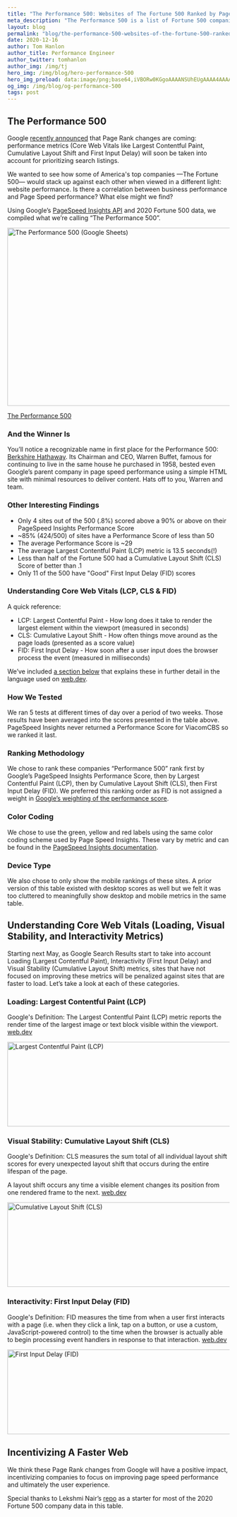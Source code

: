 ```yaml
---
title: "The Performance 500: Websites of The Fortune 500 Ranked by Page Speed"
meta_description: "The Performance 500 is a list of Fortune 500 companies ranked by the PageSpeed Insights Performance Score and other key performance metrics of their websites."
layout: blog
permalink: "blog/the-performance-500-websites-of-the-fortune-500-ranked-by-page-speed/"
date: 2020-12-16
author: Tom Hanlon
author_title: Performance Engineer
author_twitter: tomhanlon
author_img: /img/tj
hero_img: /img/blog/hero-performance-500
hero_img_preload: data:image/png;base64,iVBORw0KGgoAAAANSUhEUgAAAA4AAAAFCAIAAAD67UpFAAAAjklEQVR42i3Ky2kDQRBF0Vv12pZljBYOwhE4FCfurYIQ6ANievpVSwyCszzx+3dUo5//ZbtW77/f9z8SzAUCEqb7Te0zXSaa2pcpIS1XqkNub26CFJkJkM960FhFWIvrzgwICphEglwjmdNr1+5AQoY88MVAiAS2nWL0JIKy44O3nas0mupEGYLXnMpG8gBHZEJhuwDn1AAAAABJRU5ErkJggg==
og_img: /img/blog/og-performance-500
tags: post
---
```


## The Performance 500

Google [recently announced](https://developers.google.com/search/blog/2020/11/timing-for-page-experience) that Page Rank changes are coming: performance metrics (Core Web Vitals like Largest Contentful Paint, Cumulative Layout Shift and First Input Delay) will soon be taken into account for prioritizing search listings. 

We wanted to see how some of America's top companies &mdash;The Fortune 500&mdash; would stack up against each other when viewed in a different light: website performance. Is there a correlation between business performance and Page Speed performance? What else might we find?

Using Google’s [PageSpeed Insights API](https://developers.google.com/speed/pagespeed/insights/) and 2020 Fortune 500 data, we compiled what we’re calling “The Performance 500”. 

<p><a href="https://docs.google.com/spreadsheets/d/17qQh1zKpa5qwNBzXcCgkVbsy-YMHV0DB_doNgktcp8M/edit?usp=sharing"><picture>
<source srcset="/img/blog/post-performance-500-chart.avif" type="image/avif">
<source srcset="/img/blog/post-performance-500-chart.webp" type="image/webp">
<img src="/img/blog/post-performance-500-chart.jpg" width="768" height="404" loading="lazy" alt="The Performance 500 (Google Sheets)" class="rounded shadow-lg my-6">
</picture></a></p>
<p class="btn"><a href="https://docs.google.com/spreadsheets/d/17qQh1zKpa5qwNBzXcCgkVbsy-YMHV0DB_doNgktcp8M/edit?usp=sharing">The Performance 500</a><p>

### And the Winner Is
You’ll notice a recognizable name in first place for the Performance 500: <a href="https://www.berkshirehathaway.com/">Berkshire Hathaway</a>. Its Chairman and CEO, Warren Buffet, famous for continuing to live in the same house he purchased in 1958, bested even Google’s parent company in page speed performance using a simple HTML site with minimal resources to deliver content. Hats off to you, Warren and team.

### Other Interesting Findings
* Only 4 sites out of the 500 (.8%) scored above a 90% or above on their PageSpeed Insights Performance Score
* ~85% (424/500) of sites have a Performance Score of less than 50
* The average Performance Score is ~29
* The average Largest Contentful Paint (LCP) metric is 13.5 seconds(!)
* Less than half of the Fortune 500 had a Cumulative Layout Shift (CLS) Score of better than .1
* Only 11 of the 500 have "Good" First Input Delay (FID) scores

### Understanding Core Web Vitals (LCP, CLS & FID)
A quick reference:
* LCP: Largest Contentful Paint - How long does it take to render the largest element within the viewport (measured in seconds)
* CLS: Cumulative Layout Shift - How often things move around as the page loads (presented as a score value)
* FID: First Input Delay - How soon after a user input does the browser process the event (measured in milliseconds)

We’ve included <a href="#understanding-core-web-vitals">a section below</a> that explains these in further detail in the language used on <a href="https://web.dev">web.dev</a>. 

### How We Tested
We ran 5 tests at different times of day over a period of two weeks. Those results have been averaged into the scores presented in the table above. PageSpeed Insights never returned a Performance Score for ViacomCBS so we ranked it last. 

### Ranking Methodology
We chose to rank these companies “Performance 500” rank first by Google’s PageSpeed Insights Performance Score, then by Largest Contentful Paint (LCP), then by Cumulative Layout Shift (CLS), then First Input Delay (FID). We preferred this ranking order as FID is not assigned a weight in [Google’s weighting of the performance score](https://web.dev/performance-scoring/#lighthouse-6).

### Color Coding
We chose to use the green, yellow and red labels using the same color coding scheme used by Page Speed Insights. These vary by metric and can be found in the [PageSpeed Insights documentation](https://developers.google.com/speed/docs/insights/v5/about#categories).

### Device Type
We also chose to only show the mobile rankings of these sites. A prior version of this table existed with desktop scores as well but we felt it was too cluttered to meaningfully show desktop and mobile metrics in the same table.

<h2 id="understanding-core-web-vitals">Understanding Core Web Vitals (Loading, Visual Stability, and Interactivity Metrics)</h2>

Starting next May, as Google Search Results start to take into account Loading (Largest Contentful Paint), Interactivity (First Input Delay) and Visual Stability (Cumulative Layout Shift) metrics, sites that have not focused on improving these metrics will be penalized against sites that are faster to load. Let’s take a look at each of these categories.

### Loading: Largest Contentful Paint (LCP)

Google's Definition: The Largest Contentful Paint (LCP) metric reports the render time of the largest image or text block visible within the viewport. [web.dev](https://web.dev/lcp/)

<picture>
  <source srcset="/img/blog/post-performance-500-lcp-sm.svg" media="(max-width: 640px)">
  <img src="/img/blog/post-performance-500-lcp-lg.svg" width="768" height="192" loading="lazy" alt="Largest Contentful Paint (LCP)">
</picture>


### Visual Stability: Cumulative Layout Shift (CLS)

Google's Definition: CLS measures the sum total of all individual layout shift scores for every unexpected layout shift that occurs during the entire lifespan of the page.

A layout shift occurs any time a visible element changes its position from one rendered frame to the next. [web.dev](https://web.dev/cls/)

<picture>
  <source srcset="/img/blog/post-performance-500-cls-sm.svg" media="(max-width: 640px)">
  <img src="/img/blog/post-performance-500-cls-lg.svg" width="768" height="192" loading="lazy" alt="Cumulative Layout Shift (CLS)">
</picture>


### Interactivity: First Input Delay (FID)

Google's Definition: FID measures the time from when a user first interacts with a page (i.e. when they click a link, tap on a button, or use a custom, JavaScript-powered control) to the time when the browser is actually able to begin processing event handlers in response to that interaction. [web.dev](https://web.dev/fid/)

<picture>
  <source srcset="/img/blog/post-performance-500-fid-sm.svg" media="(max-width: 640px)">
  <img src="/img/blog/post-performance-500-fid-lg.svg" width="768" height="192" loading="lazy" alt="First Input Delay (FID)">
</picture>

## Incentivizing A Faster Web

We think these Page Rank changes from Google will have a positive impact, incentivizing companies to focus on improving page speed performance and ultimately the user experience.

Special thanks to Lekshmi Nair’s [repo](https://github.com/lekshmicnair/Fortune500_Financial_Analysis) as a starter for most of the 2020 Fortune 500 company data in this table.
